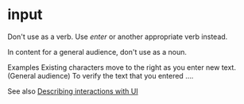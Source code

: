 ﻿# input

Don't use as a verb. Use *enter* or another appropriate verb instead. 

In content for a general audience, don't use as a noun.

Examples
Existing characters move to the right as you enter new text. 
(General audience) To verify the text that you entered ….

See also [Describing interactions with UI](https://worldready.cloudapp.net/Styleguide/Read?id=2700&topicid=26472)
